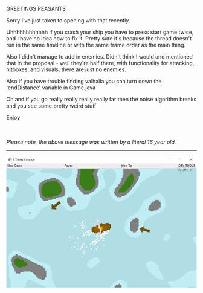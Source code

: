 GREETINGS PEASANTS

Sorry I've just taken to opening with that recently.

Uhhhhhhhhhhhh if you crash your ship you have to press start game twice, and I have no idea how to fix it. Pretty sure it's because the thread doesn't run in the same timeline or with the same frame order as the main thing.

Also I didn't manage to add in enemies. Didn't think I would and mentioned that in the proposal - well they're half there, with functionality for attacking, hitboxes, and visuals, there are just no enemies.

Also if you have trouble finding valhalla you can turn down the 'endDistance' variable in Game.java

Oh and if you go really really really really far then the noise algorithm breaks and you see some pretty weird stuff

Enjoy

<br></br>
_Please note, the above message was written by a literal 16 year old._

---
![Preview screenshot](assets/images/screenshot.png?raw=true)
